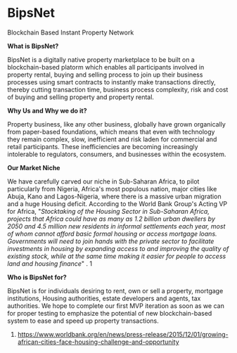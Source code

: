 # BipsNet
Blockchain Based Instant Property Network

**What is BipsNet?** 

BipsNet is a digitally native property marketplace to be built on a blockchain-based platorm which enables all participants involved in property rental, buying and selling process to join up their business processes using smart contracts to instantly make transactions directly, thereby cutting transaction time, business process complexity, risk and cost of buying and selling property and property rental.

**Why Us and Why we do it?** 

Property business, like any other business, globally have grown organically from paper-based foundations, which means that even with technology they remain complex, slow, inefficient and risk laden for commercial and retail participants. These inefficiencies are becoming increasingly intolerable to regulators, consumers, and businesses within the ecosystem.

**Our Market Niche**

We have carefully carved our niche in Sub-Saharan Africa, to pilot particularly from Nigeria, Africa's most populous nation, major cities like Abuja, Kano and Lagos-Nigeria, where there is a massive urban migration and a huge Housing deficit. 
According to the World Bank Group's Acting VP for Africa, "_Stocktaking of the Housing Sector in Sub-Saharan Africa, projects that Africa could have as many as 1.2 billion urban dwellers by 2050 and 4.5 million new residents in informal settlements each year, most of whom cannot afford basic formal housing or access mortgage loans. Governments will need to join hands with the private sector to facilitate investments in housing by expanding access to and improving the quality of existing stock, while at the same time making it easier for people to access land and housing finance_" . 1

**Who is BipsNet for?**

BipsNet is for individuals desiring to rent, own or sell a property, mortgage institutions, Housing authorities, estate developers and agents, tax authorities.
We hope to complete our first MVP iteration as soon as we can for proper testing to emphasize the potential of new blockchain-based system to ease and speed up property transactions.


1. https://www.worldbank.org/en/news/press-release/2015/12/01/growing-african-cities-face-housing-challenge-and-opportunity
